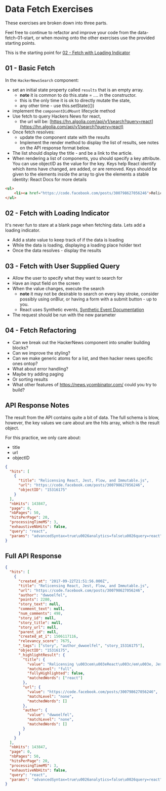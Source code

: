 # Data Fetch Exercises

These exercises are broken down into three parts.

Feel free to continue to refactor and improve your code from the data-fetch-01-start,
or when moving onto the other exercises use the provided starting points.

This is the starting point for [02 - Fetch with Loading Indicator](02---fetch-with-loading-indicator)

## 01 - Basic Fetch

In the `HackerNewsSearch` component:

- set an initial state property called `results` that is an empty array.
  - **note** it is common to do this.state = .... in the constructor.
  - this is the only time it is ok to directly mutate the state,
  - any other time - use this.setState({})
- implement the `componentDidMount` lifecycle method
- Use fetch to query Hackers News for react,
  - the url will be: [https://hn.algolia.com/api/v1/search?query=react](https://hn.algolia.com/api/v1/search?query=react)
- Once fetch resolves:
  - update the component state with the results
  - Implement the render method to display the list of results, see notes on the API response format below.
- The list should display the title - and be a link to the article.
- When rendering a list of components, you should specify a key attribute.
  You can use objectID as the value for the key. Keys help React identify which items have changed, are added, or are removed. Keys should be given to the elements inside the array to give the elements a stable identity: React Docs for more details

```html
<ul>
    <li><a href="https://code.facebook.com/posts/300798627056246">Relicensing React, Jest, Flow, and Immutable.js<a></li>
</ul>
```

## 02 - Fetch with Loading Indicator

It's never fun to stare at a blank page when fetching data. Lets add a loading indicator.

- Add a state value to keep track of if the data is loading
- While the data is loading, displaying a loading place holder text
- Once the data resolves - display the results

## 03 - Fetch with User Supplied Query

- Allow the user to specify what they want to search for
- Have an input field on the screen
- When the value changes, execute the search
  - **note** it may not be desirable to search on every key stroke, consider possibly using onBlur, or having a form with a submit button - up to you.
  - React uses Synthetic events, [Synthetic Event Documentation](https://reactjs.org/docs/events.html)
- The request should be run with the new parameter

## 04 - Fetch Refactoring

- Can we break out the HackerNews component into smaller building blocks?
- Can we improve the styling?
- Can we make generic atoms for a list, and then hacker news specific ones ontop?
- What about error handling?
- Maybe try adding paging
- Or sorting results
- What other features of https://news.ycombinator.com/ could you try to build?

## API Response Notes

The result from the API contains quite a bit of data. The full schema is blow, however, the key values we care about are the hits array, which is the result object.

For this practice, we only care about:

- title
- url
- objectID


```json
{
  "hits": [
    {
      "title": "Relicensing React, Jest, Flow, and Immutable.js",
      "url": "https://code.facebook.com/posts/300798627056246",
      "objectID": "15316175"
    }
  ],
  "nbHits": 143847,
  "page": 0,
  "nbPages": 50,
  "hitsPerPage": 20,
  "processingTimeMS": 3,
  "exhaustiveNbHits": false,
  "query": "react",
  "params": "advancedSyntax=true\u0026analytics=false\u0026query=react"
}
```

## Full API Response

```json 
{
  "hits": [
    {
      "created_at": "2017-09-22T21:51:56.000Z",
      "title": "Relicensing React, Jest, Flow, and Immutable.js",
      "url": "https://code.facebook.com/posts/300798627056246",
      "author": "dwwoelfel",
      "points": 2280,
      "story_text": null,
      "comment_text": null,
      "num_comments": 498,
      "story_id": null,
      "story_title": null,
      "story_url": null,
      "parent_id": null,
      "created_at_i": 1506117116,
      "relevancy_score": 7675,
      "_tags": ["story", "author_dwwoelfel", "story_15316175"],
      "objectID": "15316175",
      "_highlightResult": {
        "title": {
          "value": "Relicensing \u003cem\u003eReact\u003c/em\u003e, Jest, Flow, and Immutable.js",
          "matchLevel": "full",
          "fullyHighlighted": false,
          "matchedWords": ["react"]
        },
        "url": {
          "value": "https://code.facebook.com/posts/300798627056246",
          "matchLevel": "none",
          "matchedWords": []
        },
        "author": {
          "value": "dwwoelfel",
          "matchLevel": "none",
          "matchedWords": []
        }
      }
    }
  ],
  "nbHits": 143847,
  "page": 0,
  "nbPages": 50,
  "hitsPerPage": 20,
  "processingTimeMS": 3,
  "exhaustiveNbHits": false,
  "query": "react",
  "params": "advancedSyntax=true\u0026analytics=false\u0026query=react"
}
```